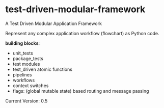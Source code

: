 # test-driven-modular-framework
A Test Driven Modular Application Framework

Represent any complex application workflow (flowchart) as Python code.

**building blocks**: 

<ul>
  <li>unit_tests</li>
   <li>package_tests</li>
  <li>test modules</li>
  <li>test_driven atomic functions</li>
  <li>pipelines</li>
  <li>workflows</li>
  <li>context switches</li>
  <li>flags: (global mutable state) based routing and message passing</li>
</ul>

Current Version: 0.5
